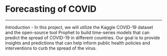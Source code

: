 # Forecasting of COVID
---
*Introduction* -
In this project, we will utilize the Kaggle COVID-19 dataset and the open-source tool Prophet to build time-series models that can predict the spread of COVID-19 in different countries. Our goal is to provide insights and predictions that can help inform public health policies and interventions to curb the spread of the virus.
